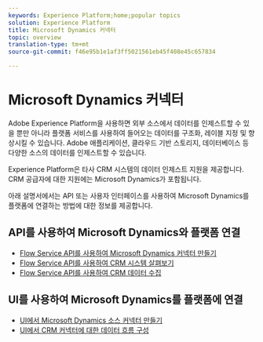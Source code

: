 ```yaml
---
keywords: Experience Platform;home;popular topics
solution: Experience Platform
title: Microsoft Dynamics 커넥터
topic: overview
translation-type: tm+mt
source-git-commit: f46e95b1e1af3ff5021561eb45f408e45c657834

---
```



# Microsoft Dynamics 커넥터

Adobe Experience Platform을 사용하면 외부 소스에서 데이터를 인제스트할 수 있을 뿐만 아니라 플랫폼 서비스를 사용하여 들어오는 데이터를 구조화, 레이블 지정 및 향상시킬 수 있습니다. Adobe 애플리케이션, 클라우드 기반 스토리지, 데이터베이스 등 다양한 소스의 데이터를 인제스트할 수 있습니다.

Experience Platform은 타사 CRM 시스템의 데이터 인제스트 지원을 제공합니다. CRM 공급자에 대한 지원에는 Microsoft Dynamics가 포함됩니다.

아래 설명서에서는 API 또는 사용자 인터페이스를 사용하여 Microsoft Dynamics를 플랫폼에 연결하는 방법에 대한 정보를 제공합니다.

## API를 사용하여 Microsoft Dynamics와 플랫폼 연결

- [Flow Service API를 사용하여 Microsoft Dynamics 커넥터 만들기](../../tutorials/api/create/crm/ms-dynamics.md)
- [Flow Service API를 사용하여 CRM 시스템 살펴보기](../../tutorials/api/explore/crm.md)
- [Flow Service API를 사용하여 CRM 데이터 수집](../../tutorials/api/collect/crm.md)

## UI를 사용하여 Microsoft Dynamics를 플랫폼에 연결

- [UI에서 Microsoft Dynamics 소스 커넥터 만들기](../../tutorials/ui/create/crm/dynamics-salesforce.md)
- [UI에서 CRM 커넥터에 대한 데이터 흐름 구성](../../tutorials/ui/dataflow/crm.md)